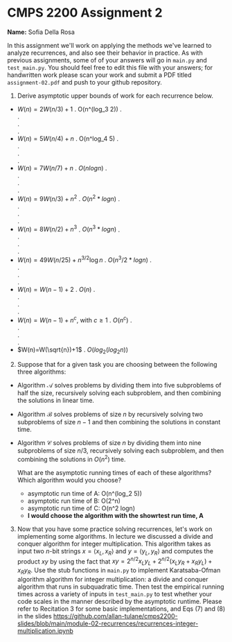 # CMPS 2200 Assignment 2

**Name:** Sofia Della Rosa

In this assignment we'll work on applying the methods we've learned to analyze recurrences, and also see their behavior
in practice. As with previous
assignments, some of of your answers will go in `main.py` and `test_main.py`. You
should feel free to edit this file with your answers; for handwritten
work please scan your work and submit a PDF titled `assignment-02.pdf`
and push to your github repository.


1. Derive asymptotic upper bounds of work for each recurrence below.
  * $W(n)=2W(n/3)+1$
.  O(n^(log_3 2))
.  
.  
.  
.  
  * $W(n)=5W(n/4)+n$
.  O(n^log_4 5)
.  
.  
.  
.  
  * $W(n)=7W(n/7)+n$
.  $O(nlog n)$
.  
.  
.  
.  
  * $W(n)=9W(n/3)+n^2$
.  $O(n^2 * log n)$
.  
.  
.  
.  
  * $W(n)=8W(n/2)+n^3$
.  $O(n^3 * log n)$
.  
.  
.  
.  
  * $W(n)=49W(n/25)+n^{3/2}\log n$
.  $O(n^3/2 *log n)$
.  
.  
.  
.  
  * $W(n)=W(n-1)+2$
.  $O(n)$
.  
.  
.  
.  
  * $W(n)= W(n-1)+n^c$, with $c\geq 1$
.  $O(n^c)$
.  
.  
.  
.  
  * $W(n)=W(\sqrt{n})+1$
. $O(log_2(log_2 n))$


2. Suppose that for a given task you are choosing between the following three algorithms:

  * Algorithm $\mathcal{A}$ solves problems by dividing them into
      five subproblems of half the size, recursively solving each
      subproblem, and then combining the solutions in linear time.
    
    
  * Algorithm $\mathcal{B}$ solves problems of size $n$ by
      recursively solving two subproblems of size $n-1$ and then
      combining the solutions in constant time.
    
  * Algorithm $\mathcal{C}$ solves problems of size $n$ by dividing
      them into nine subproblems of size $n/3$, recursively solving
      each subproblem, and then combining the solutions in $O(n^2)$
      time.

    What are the asymptotic running times of each of these algorithms?
    Which algorithm would you choose?
    - asymptotic run time of A: O(n^(log_2 5))
    - asymptotic run time of B: O(2^n)
    - asymptotic run time of C: O(n^2 logn)
    - **I would choose the algorithm with the showrtest run time, A**


3. Now that you have some practice solving recurrences, let's work on
  implementing some algorithms. In lecture we discussed a divide and
  conquer algorithm for integer multiplication. This algorithm takes
  as input two $n$-bit strings $x = \langle x_L, x_R\rangle$ and
  $y=\langle y_L, y_R\rangle$ and computes the product $xy$ by using
  the fact that $xy = 2^{n/2}x_Ly_L + 2^{n/2}(x_Ly_R+x_Ry_L) +
  x_Ry_R.$ Use the
  stub functions in `main.py` to implement Karatsaba-Ofman algorithm algorithm for integer
  multiplication: a divide and conquer algorithm that runs in
  subquadratic time. Then test the empirical running times across a
  variety of inputs in `test_main.py` to test whether your code scales in the manner
  described by the asymptotic runtime. Please refer to Recitation 3 for some basic implementations, and Eqs (7) and (8) in the slides https://github.com/allan-tulane/cmps2200-slides/blob/main/module-02-recurrences/recurrences-integer-multiplication.ipynb
 
 


